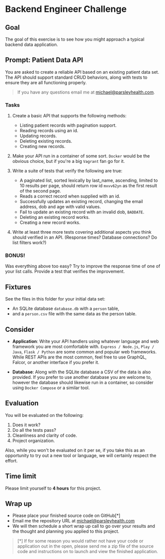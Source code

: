 # Backend Engineer Challenge

## Goal

The goal of this exercise is to see how you might approach a typical backend
data application.

## Prompt: Patient Data API

You are asked to create a reliable API based on an existing patient data set.
The API should support standard CRUD behaviors, along with tests to ensure they
are all functioning properly.

> If you have any questions email me at michael@parsleyhealth.com.

### Tasks

1.  Create a basic API that supports the following methods:

    * Listing patient records with pagination support.
    * Reading records using an id.
    * Updating records.
    * Deleting existing records.
    * Creating new records.

2.  Make your API run in a container of some sort. `Docker` would be the obvious
    choice, but if you're a big `Vagrant` fan go for it.

3.  Write a suite of tests that verify the following are true:

    * A paginated list, sorted lexically by last_name, ascending, limited to 10
      results per page, should return row id `mxvv62yn` as the first result of
      the second page.
    * Reads a correct record when supplied with an id.
    * Successfully updates an existing record, changing the email address, dob
      and age with valid values.
    * Fail to update an existing record with an invalid dob, `BADDATE`.
    * Deleting an existing record works.
    * Creating a new record works.
    
4.  Write at least three more tests covering additional aspects you think should
    verified in an API. (Response times? Database connections? Do list filters 
    work?)
    
### BONUS!

Was everything above too easy? Try to improve the response time of one of your
list calls. Provide a test that verifies the improvement.

## Fixtures

See the files in this folder for your initial data set:

* An SQLite database `database.db` with a `person` table,
* and a `person.csv` file with the same data as the person table.

## Consider

* **Application**: Write your API handlers using whatever language and web
  framework you are most comfortable with. `Express / Node.js`, `Play / Java`,
  `Flask / Python` are some common and popular web frameworks. While REST APIs
  are the most common, feel free to use GraphQL, Falcor, or another interface if
  you prefer it.

* **Database**: Along with the SQLite database a CSV of the data is also
  provided. If you prefer to use another database you are welcome to, however
  the database should likewise run in a container, so consider using
  `Docker Compose` or a similar tool.

## Evaluation

You will be evaluated on the following:

1.  Does it work?
2.  Do all the tests pass?
3.  Cleanliness and clarity of code.
4.  Project organization.

Also, while you won't be evaluated on it per se, if you take this as an
opportunity to try out a new tool or language, we will certainly respect the
effort.

## Time limit

Please limit yourself to **4 hours** for this project.

## Wrap up

* Please place your finished source code on GitHub[*]
* Email me the repository URL at michael@parsleyhealth.com
* We will then schedule a short wrap up call to go over your results and the
  thought and planning you applied to this project.

> [*] If for some reason you would rather not have your code or application out
> in the open, please send me a zip file of the source code and instructions on
> to launch and view the finished application.
